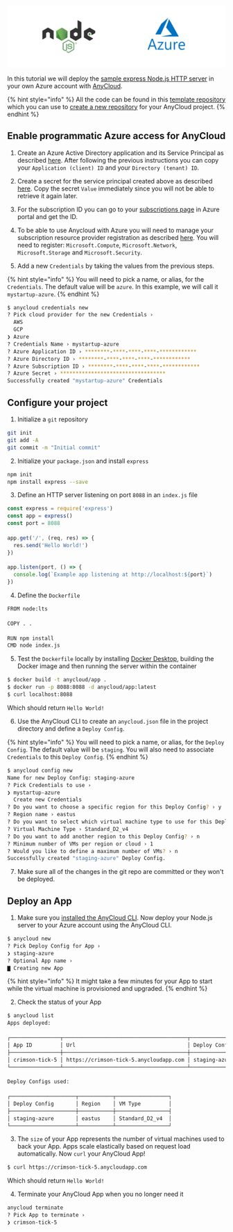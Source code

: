 <img src="../assets/azure-node.jpg" />

In this tutorial we will deploy the [sample express Node.js HTTP server](https://expressjs.com/en/starter/hello-world.html) in your own Azure account with [AnyCloud](https://anycloudapp.com).

{% hint style="info" %}
All the code can be found in this [template repository](https://github.com/alantech/hello-anycloud) which you can use to [create a new repository](https://docs.github.com/en/github/creating-cloning-and-archiving-repositories/creating-a-repository-from-a-template) for your AnyCloud project.
{% endhint %}

## Enable programmatic Azure access for AnyCloud

1) Create an Azure Active Directory application and its Service Principal as described [here](https://docs.microsoft.com/en-us/azure/active-directory/develop/howto-create-service-principal-portal). After following the previous instructions you can copy your `Application (client) ID` and your `Directory (tenant) ID`.

2) Create a secret for the service principal created above as described [here](https://docs.microsoft.com/en-us/azure/active-directory/develop/howto-create-service-principal-portal#option-2-create-a-new-application-secret). Copy the secret `Value` immediately since you will not be able to retrieve it again later.

3) For the subscription ID you can go to your [subscriptions page](https://portal.azure.com/#blade/Microsoft_Azure_Billing/SubscriptionsBlade) in Azure portal and get the ID.

4) To be able to use Anycloud with Azure you will need to manage your subscription resource provider registration as described [here](https://docs.microsoft.com/en-us/azure/azure-resource-manager/templates/error-register-resource-provider#solution-3---azure-portal). You will need to register: `Microsoft.Compute`, `Microsoft.Network`, `Microsoft.Storage` and `Microsoft.Security`.

5) Add a new `Credentials` by taking the values from the previous steps.

{% hint style="info" %}
You will need to pick a name, or alias, for the `Credentials`. The default value will be `azure`. In this example, we will call it `mystartup-azure`.
{% endhint %}

```bash
$ anycloud credentials new
? Pick cloud provider for the new Credentials ›
  AWS
  GCP
❯ Azure
? Credentials Name › mystartup-azure
? Azure Application ID › ********-****-****-****-************
? Azure Directory ID › ********-****-****-****-************
? Azure Subscription ID › ********-****-****-****-************
? Azure Secret › **********************************
Successfully created "mystartup-azure" Credentials
```

## Configure your project

1) Initialize a `git` repository

```bash
git init
git add -A
git commit -m "Initial commit"
```

2) Initialize your `package.json` and install `express`

```bash
npm init
npm install express --save
```

3) Define an HTTP server listening on port `8088` in an `index.js` file

```javascript
const express = require('express')
const app = express()
const port = 8088

app.get('/', (req, res) => {
  res.send('Hello World!')
})

app.listen(port, () => {
  console.log(`Example app listening at http://localhost:${port}`)
})
```

4) Define the `Dockerfile`

```bash
FROM node:lts

COPY . .

RUN npm install
CMD node index.js
```

5) Test the `Dockerfile` locally by installing [Docker Desktop](https://www.docker.com/products/docker-desktop), building the Docker image and then running the server within the container

```bash
$ docker build -t anycloud/app .
$ docker run -p 8088:8088 -d anycloud/app:latest
$ curl localhost:8088
```

Which should return `Hello World!`

6) Use the AnyCloud CLI to create an `anycloud.json` file in the project directory and define a `Deploy Config`.

{% hint style="info" %}
You will need to pick a name, or alias, for the `Deploy Config`. The default value will be `staging`. You will also need to associate `Credentials` to this `Deploy Config`.
{% endhint %}

```bash
$ anycloud config new
Name for new Deploy Config: staging-azure
? Pick Credentials to use ›
❯ mystartup-azure
  Create new Credentials
? Do you want to choose a specific region for this Deploy Config? › y
? Region name › eastus
? Do you want to select which virtual machine type to use for this Deploy Config? › y
? Virtual Machine Type › Standard_D2_v4
? Do you want to add another region to this Deploy Config? › n
? Minimum number of VMs per region or cloud › 1
? Would you like to define a maximum number of VMs? › n
Successfully created "staging-azure" Deploy Config.
```

7) Make sure all of the changes in the git repo are committed or they won't be deployed.

## Deploy an App

1) Make sure you [installed the AnyCloud CLI](about.md#cli-installation). Now deploy your Node.js server to your Azure account using the AnyCloud CLI.

```bash
$ anycloud new
? Pick Deploy Config for App ›
❯ staging-azure
? Optional App name ›
▇ Creating new App
```
{% hint style="info" %}
It might take a few minutes for your App to start while the virtual machine is provisioned and upgraded.
{% endhint %}

2) Check the status of your App

```bash
$ anycloud list
Apps deployed:

┌────────────────┬────────────────────────────────────────┬──────────────────────┬──────┬────────┐
│ App ID         │ Url                                    │ Deploy Config        │ Size │ Status │
├────────────────┼────────────────────────────────────────┼──────────────────────┼──────┼────────┤
│ crimson-tick-5 │ https://crimson-tick-5.anycloudapp.com │ staging-azure        │ 1    │ up     │
└────────────────┴────────────────────────────────────────┴──────────────────────┴──────┴────────┘

Deploy Configs used:

┌─────────────────────┬───────────┬─────────────────┐
│ Deploy Config       │ Region    │ VM Type         │
├─────────────────────┼───────────┼─────────────────┤
│ staging-azure       │ eastus    │ Standard_D2_v4  │
└─────────────────────┴───────────┴─────────────────┘

```

3) The `size` of your App represents the number of virtual machines used to back your App. Apps scale elastically based on request load automatically. Now `curl` your AnyCloud App!

```bash
$ curl https://crimson-tick-5.anycloudapp.com
```

Which should return `Hello World!`

4) Terminate your AnyCloud App when you no longer need it

```bash
anycloud terminate
? Pick App to terminate ›
❯ crimson-tick-5
```
